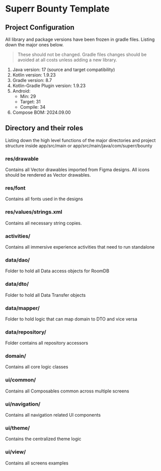 # Superr Bounty Template

## Project Configuration

All library and package versions have been frozen in gradle files. Listing down the major ones
below.

> These should not be changed. Gradle files changes should be avoided at all costs unless adding a
> new library.

1. Java version: 17 (source and target compatibility)
2. Kotlin version: 1.9.23
3. Gradle version: 8.7
4. Kotlin-Gradle Plugin version: 1.9.23
5. Android:
    - Min: 29
    - Target: 31
    - Compile: 34
6. Compose BOM: 2024.09.00

## Directory and their roles

Listing down the high level functions of the major directories and project structure inside
app/src/main or app/src/main/java/com/superr/bounty

### res/drawable

Contains all Vector drawables imported from Figma designs. All icons should be rendered as Vector
drawables.

### res/font

Contains all fonts used in the designs

### res/values/strings.xml

Contains all necessary string copies.

### activities/

Contains all immersive experience activities that need to run standalone

### data/dao/

Folder to hold all Data access objects for RoomDB

### data/dto/

Folder to hold all Data Transfer objects

### data/mapper/

Folder to hold logic that can map domain to DTO and vice versa

### data/repository/

Folder contains all repository accessors

### domain/

Contains all core logic classes

### ui/common/

Contains all Composables common across multiple screens

### ui/navigation/

Contains all navigation related UI components

### ui/theme/

Contains the centralized theme logic

### ui/view/

Contains all screens examples